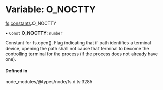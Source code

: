 # Variable: O\_NOCTTY

[fs](../modules/fs.md).[constants](../modules/fs.constants.md).O_NOCTTY

• `Const` **O\_NOCTTY**: `number`

Constant for fs.open(). Flag indicating that if path identifies a terminal device,
opening the path shall not cause that terminal to become the controlling terminal for the process
(if the process does not already have one).

#### Defined in

node_modules/@types/node/fs.d.ts:3285
